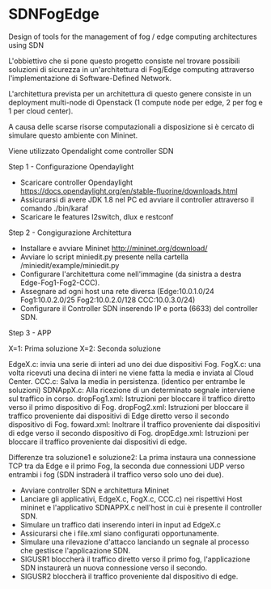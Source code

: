 # SDNFogEdge
Design of tools for the management of fog / edge computing architectures using SDN

L'obbiettivo che si pone questo progetto consiste nel trovare possibili soluzioni di sicurezza in un'architettura di Fog/Edge computing attraverso l'implementazione di Software-Defined Network.

L'architettura prevista per un architettura di questo genere consiste in un deployment multi-node di Openstack (1 compute node per edge, 2 per fog e 1 per cloud center).

A causa delle scarse risorse computazionali a disposizione si è cercato di simulare questo ambiente con Mininet.

Viene utilizzato Opendalight come controller SDN

Step 1 - Configurazione Opendaylight

- Scaricare controller Opendaylight https://docs.opendaylight.org/en/stable-fluorine/downloads.html
- Assicurarsi di avere JDK 1.8 nel PC ed avviare il controller attraverso il comando ./bin/karaf
- Scaricare le features l2switch, dlux e restconf

Step 2 - Congigurazione Architettura

- Installare e avviare Mininet http://mininet.org/download/
- Avviare lo script miniedit.py presente nella cartella /miniedit/example/miniedit.py
- Configurare l'architettura come nell'immagine (da sinistra a destra Edge-Fog1-Fog2-CCC).
- Assegnare ad ogni host una rete diversa (Edge:10.0.1.0/24 Fog1:10.0.2.0/25 Fog2:10.0.2.0/128 CCC:10.0.3.0/24)
- Configurare il Controller SDN inserendo IP e porta (6633) del controller SDN.

Step 3 - APP

X=1: Prima soluzione
X=2: Seconda soluzione

EdgeX.c: invia una serie di interi ad uno dei due dispositivi Fog.
FogX.c: una volta ricevuti una decina di interi ne viene fatta la media e inviata al Cloud Center.
CCC.c: Salva la media in persistenza. (identico per entrambe le soluzioni)
SDNAppX.c: Alla ricezione di un determinato segnale interviene sul traffico in corso.
dropFog1.xml: Istruzioni per bloccare il traffico diretto verso il primo dispositivo di Fog.
dropFog2.xml: Istruzioni per bloccare il traffico proveniente dai dispositivi di Edge diretto verso il secondo dispositivo di Fog.
foward.xml: Inoltrare il traffico proveniente dai dispositivi di edge verso il secondo dispositivo di Fog.
dropEdge.xml: Istruzioni per bloccare il traffico proveniente dai dispositivi di edge.

Differenze tra soluzione1 e soluzione2: La prima instaura una connessione TCP  tra da Edge e il primo Fog, la seconda due connessioni UDP verso entrambi i fog (SDN instraderà il traffico verso solo uno dei due).

- Avviare controller SDN e architettura Mininet
- Lanciare gli applicativi, EdgeX.c, FogX.c, CCC.c) nei rispettivi Host mininet e l'applicativo SDNAPPX.c nell'host in cui è presente il controller SDN.
- Simulare un traffico dati inserendo interi in input ad EdgeX.c
- Assicurarsi che i file.xml siano configurati opportunamente.
- Simulare una rilevazione d'attacco lanciando un segnale al processo che gestisce l'applicazione SDN.
- SIGUSR1 bloccherà il traffico diretto verso il primo fog, l'applicazione SDN instaurerà un nuova connessione verso il secondo.
- SIGUSR2 bloccherà il traffico proveniente dal dispositivo di edge.
